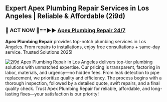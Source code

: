 ## Expert Apex Plumbing Repair Services in Los Angeles | Reliable & Affordable (2i9d)  

<h3>🚿 ACT NOW 🌟==►► <a href="https://tinyurl.com/2ne6vx2x" rel="nofollow">Apex Plumbing Repair 24/7</a></h3>

**Apex Plumbing Repair** provides top-notch plumbing services in Los Angeles. From repairs to installations, enjoy free consultations + same-day service. Trusted Solutions 2025!

[![2i9d](https://i.imgur.com/4PFF4AK.jpeg)](https://tinyurl.com/2ne6vx2x)
Apex Plumbing Repair in Los Angeles delivers top-tier plumbing solutions with unmatched expertise. Our pricing is transparent, factoring in labor, materials, and urgency—no hidden fees. From leak detection to pipe replacement, we prioritize quality and efficiency. The process begins with a thorough inspection, followed by a detailed quote, swift repairs, and a final quality check. Trust Apex Plumbing Repair for reliable, affordable, and long-lasting fixes—your satisfaction is our priority!